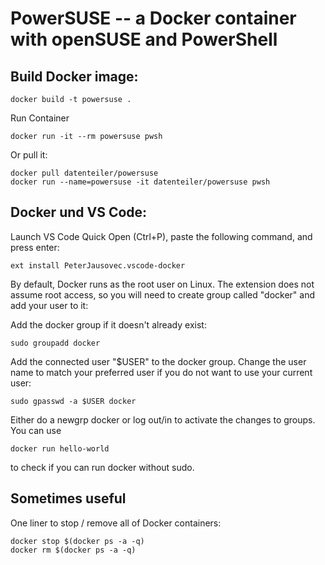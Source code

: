 # PowerSUSE -- a Docker container with openSUSE and PowerShell

## Build Docker image:

    docker build -t powersuse .
    
Run Container

    docker run -it --rm powersuse pwsh
    
Or pull it:

    docker pull datenteiler/powersuse
    docker run --name=powersuse -it datenteiler/powersuse pwsh

## Docker und VS Code:

Launch VS Code Quick Open (Ctrl+P), paste the following command, and press enter:

    ext install PeterJausovec.vscode-docker

By default, Docker runs as the root user on Linux. The extension does not assume root access, so you will need to create group called "docker" and add your user to it:

Add the docker group if it doesn't already exist:

    sudo groupadd docker

Add the connected user "$USER" to the docker group. Change the user name to match your preferred user if you do not want to use your current user:

    sudo gpasswd -a $USER docker

Either do a newgrp docker or log out/in to activate the changes to groups. You can use

    docker run hello-world

to check if you can run docker without sudo.

## Sometimes useful

One liner to stop / remove all of Docker containers:
    
    docker stop $(docker ps -a -q)
    docker rm $(docker ps -a -q)
    
    

